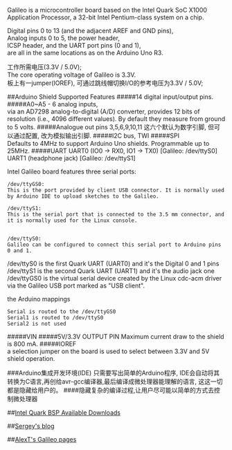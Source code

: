 Galileo is a microcontroller board based on the Intel Quark SoC X1000 Application Processor, 
a 32-bit Intel Pentium-class system on a chip.

Digital pins 0 to 13 (and the adjacent AREF and GND pins),   
Analog inputs 0 to 5, the power header,   
ICSP header, and the UART port pins (0 and 1),   
are all in the same locations as on the Arduino Uno R3.    

工作所需电压(3.3V / 5.0V);   
The core operating voltage of Galileo is 3.3V.    
板上有一jumper(IOREF), 可通过跳线帽切换I/O的参考电压为3.3V / 5.0V;  

##Arduino Shield Supported Features
#####14 digital input/output pins.  
#####A0~A5 - 6 analog inputs,    
via an AD7298 analog-to-digital (A/D) converter, provides 12 bits of resolution 
(i.e., 4096 different values). By default they measure from ground to 5 volts.
#####Analogue out pins 3,5,6,9,10,11
这六个默认为数字引脚, 但可以通过配置, 改为模拟输出引脚.
#####I2C bus, TWI
#####SPI   
Defaults to 4MHz to support Arduino Uno shields. Programmable up to 25MHz.
#####UART
UART0 (IO0 -> RX0, IO1 -> TX0) [Galileo: /dev/ttyS0]   
UART1 (headphone jack)				[Galileo: /dev/ttyS1]

Intel Galileo board features three serial ports:

	/dev/ttyGS0:    
	This is the port provided by client USB connector. It is normally used by Arduino IDE to upload sketches to the Galileo.

	/dev/ttyS1: 
	This is the serial port that is connected to the 3.5 mm connector, and it is normally used for the Linux console.


	/dev/ttyS0: 
	Galileo can be configured to connect this serial port to Arduino pins 0 and 1. 
	
	
/dev/ttyS0 is the first Quark UART (UART0) and it's the Digital 0 and 1 pins    
/dev/ttyS1 is the second Quark UART (UART1) and it's the audio jack one  
/dev/ttyGS0 is the virtual serial device created by the Linux cdc-acm driver via the Galileo USB port marked as "USB client".

the Arduino mappings		
	
	Serial is routed to the /dev/ttyGS0   
	Serial1 is routed to /dev/ttyS0     
	Serial2 is not used

#####VIN
#####5V/3.3V OUTPUT PIN
Maximum current draw to the shield is 800 mA.
#####IOREF   
a selection jumper on the board is used to select between 3.3V and 5V shield operation. 


###Arduino集成开发环境(IDE)
只需要写出简单的Arduino程序, IDE会自动将其转换为C语言,再创给avr-gcc编译器,最后编译成微处理器能理解的语言, 这这一切都是隐藏给用户的。
####隐藏复杂的编译过程,让用户尽可能以简单的方式去控制微处理器

##[Intel Quark BSP Available Downloads](https://downloadcenter.intel.com/Detail_Desc.aspx?DwnldID=23197)



##[Sergey's blog](http://www.malinov.com/Home/sergey-s-blog)


##[AlexT's Galileo pages](http://alextgalileo.altervista.org/package-repo-configuration-instructions.html)


